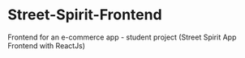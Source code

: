 # Street-Spirit-Frontend
Frontend for an e-commerce app - student project (Street Spirit App Frontend with ReactJs)
